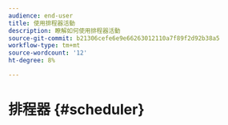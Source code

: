 ```yaml
---
audience: end-user
title: 使用排程器活動
description: 瞭解如何使用排程器活動
source-git-commit: b21306cefe6e9e66263012110a7f89f2d92b38a5
workflow-type: tm+mt
source-wordcount: '12'
ht-degree: 8%

---
```



# 排程器 {#scheduler}
